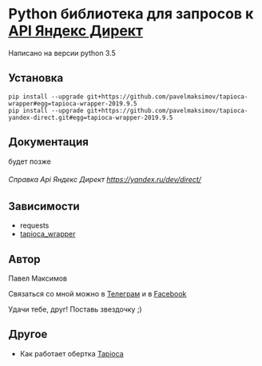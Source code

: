# Python библиотека для запросов к [API Яндекс Директ](https://yandex.ru/dev/direct/)

Написано на версии python 3.5

## Установка
```
pip install --upgrade git+https://github.com/pavelmaksimov/tapioca-wrapper#egg=tapioca-wrapper-2019.9.5
pip install --upgrade git+https://github.com/pavelmaksimov/tapioca-yandex-direct.git#egg=tapioca-wrapper-2019.9.5
```

## Документация

будет позже

###### Справка Api Яндекс Директ https://yandex.ru/dev/direct/


## Зависимости
- requests 
- [tapioca_wrapper](https://github.com/pavelmaksimov/tapioca-wrapper.git#egg=tapioca-wrapper-2019.8.27) 

## Автор
Павел Максимов

Связаться со мной можно в 
[Телеграм](https://t.me/pavel_maksimow) 
и в 
[Facebook](https://www.facebook.com/pavel.maksimow)

Удачи тебе, друг! Поставь звездочку ;)

## Другое
- Как работает обертка [Tapioca](http://tapioca-wrapper.readthedocs.org/en/stable/quickstart.html)
